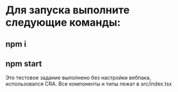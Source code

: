 # Для запуска выполните следующие команды:

## npm i

## npm start

Это тестовое задание выполнено без настройки вебпака, использовался CRA. Все компоненты и типы лежат в src/index.tsx
